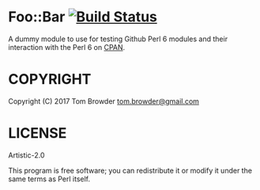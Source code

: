 # Foo::Bar [![Build Status](https://travis-ci.org/tbrowder/Foo-Bar-Perl6.svg?branch=master)](https://travis-ci.org/tbrowder/Foo-Bar-Perl6)

A dummy module to use for testing Github Perl 6 modules and their interaction with the Perl 6 on [CPAN](https://cpan.org).
# COPYRIGHT

Copyright (C) 2017 Tom Browder <tom.browder@gmail.com>

# LICENSE

Artistic-2.0

This program is free software; you can redistribute it or modify it
under the same terms as Perl itself.
